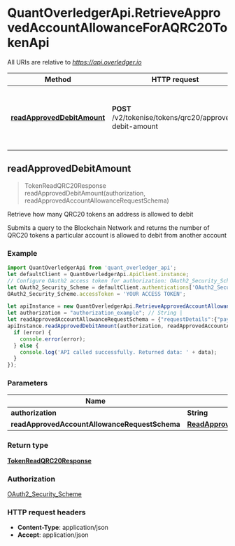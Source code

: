 # QuantOverledgerApi.RetrieveApprovedAccountAllowanceForAQRC20TokenApi

All URIs are relative to *https://api.overledger.io*

Method | HTTP request | Description
------------- | ------------- | -------------
[**readApprovedDebitAmount**](RetrieveApprovedAccountAllowanceForAQRC20TokenApi.md#readApprovedDebitAmount) | **POST** /v2/tokenise/tokens/qrc20/approved-debit-amount | Retrieve how many QRC20 tokens an address is allowed to debit



## readApprovedDebitAmount

> TokenReadQRC20Response readApprovedDebitAmount(authorization, readApprovedAccountAllowanceRequestSchema)

Retrieve how many QRC20 tokens an address is allowed to debit

Submits a query to the Blockchain Network and returns the number of QRC20 tokens a particular account is allowed to debit from another account

### Example

```javascript
import QuantOverledgerApi from 'quant_overledger_api';
let defaultClient = QuantOverledgerApi.ApiClient.instance;
// Configure OAuth2 access token for authorization: OAuth2_Security_Scheme
let OAuth2_Security_Scheme = defaultClient.authentications['OAuth2_Security_Scheme'];
OAuth2_Security_Scheme.accessToken = 'YOUR ACCESS TOKEN';

let apiInstance = new QuantOverledgerApi.RetrieveApprovedAccountAllowanceForAQRC20TokenApi();
let authorization = "authorization_example"; // String | 
let readApprovedAccountAllowanceRequestSchema = {"requestDetails":{"payer":[{"payerId":"0x08f0C8451eC8283638F35D863DfFD8c1e1b3E39d"}],"tokenUnit":"RobTK","mandate":[{"payeeId":"0x37dC24Fd0b91Bd2B17C5e4b52d90f13DAcc057aA"}]},"location":{"technology":"Ethereum","network":"ethereum goerli testnet"}}; // ReadApprovedAccountAllowanceRequestSchema | 
apiInstance.readApprovedDebitAmount(authorization, readApprovedAccountAllowanceRequestSchema, (error, data, response) => {
  if (error) {
    console.error(error);
  } else {
    console.log('API called successfully. Returned data: ' + data);
  }
});
```

### Parameters


Name | Type | Description  | Notes
------------- | ------------- | ------------- | -------------
 **authorization** | **String**|  | 
 **readApprovedAccountAllowanceRequestSchema** | [**ReadApprovedAccountAllowanceRequestSchema**](ReadApprovedAccountAllowanceRequestSchema.md)|  | 

### Return type

[**TokenReadQRC20Response**](TokenReadQRC20Response.md)

### Authorization

[OAuth2_Security_Scheme](../README.md#OAuth2_Security_Scheme)

### HTTP request headers

- **Content-Type**: application/json
- **Accept**: application/json

